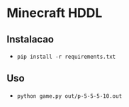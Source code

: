 # Minecraft HDDL

## Instalacao

- `pip install -r requirements.txt`

## Uso

- `python game.py out/p-5-5-5-10.out`

